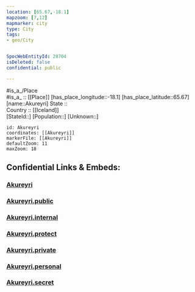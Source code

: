 ```yaml
---
location: [65.67,-18.1] 
mapzoom: [7,12] 
mapmarker: city 
type: City
tags:
- geo/City


SpocWebEntityId: 28704
isDeleted: false
confidential: public

---
```

#is_a_/Place  
#is_a_ :: [[Place]] 
[has_place_longitude::-18.1] 
[has_place_latitude::65.67] 
[name::Akureyri] 
State ::  
Country :: [[Iceland]]  
[StateId::] 
[Population::] 
[Unknown::] 


```leaflet
id: Akureyri
coordinates: [[Akureyri]] 
markerFile: [[Akureyri]] 
defaultZoom: 11 
maxZoom: 18
```


## Confidential Links & Embeds: 

### [Akureyri](/_Standards/Earth/Continent/Europe/Europe~North/Iceland/Regions~Iceland/Norðurland~eystra/City/Akureyri.md) 

### [Akureyri.public](/_public/Earth/Continent/Europe/Europe~North/Iceland/Regions~Iceland/Norðurland~eystra/City/Akureyri.public.md) 

### [Akureyri.internal](/_internal/Earth/Continent/Europe/Europe~North/Iceland/Regions~Iceland/Norðurland~eystra/City/Akureyri.internal.md) 

### [Akureyri.protect](/_protect/Earth/Continent/Europe/Europe~North/Iceland/Regions~Iceland/Norðurland~eystra/City/Akureyri.protect.md) 

### [Akureyri.private](/_private/Earth/Continent/Europe/Europe~North/Iceland/Regions~Iceland/Norðurland~eystra/City/Akureyri.private.md) 

### [Akureyri.personal](/_personal/Earth/Continent/Europe/Europe~North/Iceland/Regions~Iceland/Norðurland~eystra/City/Akureyri.personal.md) 

### [Akureyri.secret](/_secret/Earth/Continent/Europe/Europe~North/Iceland/Regions~Iceland/Norðurland~eystra/City/Akureyri.secret.md)

